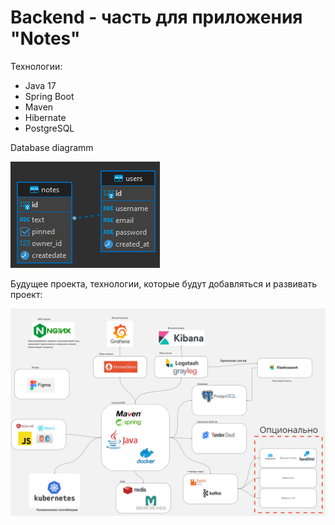 # Backend - часть для приложения "Notes"
Технологии:
+ Java 17
+ Spring Boot
+ Maven
+ Hibernate
+ PostgreSQL

Database diagramm

![DB diagram](https://github.com/AndreyStaroverov/Notes/blob/main/Database.png)

Будущее проекта, технологии, которые будут добавляться и развивать проект:

![Future](https://github.com/AndreyStaroverov/Notes/blob/main/Future.jpg)
